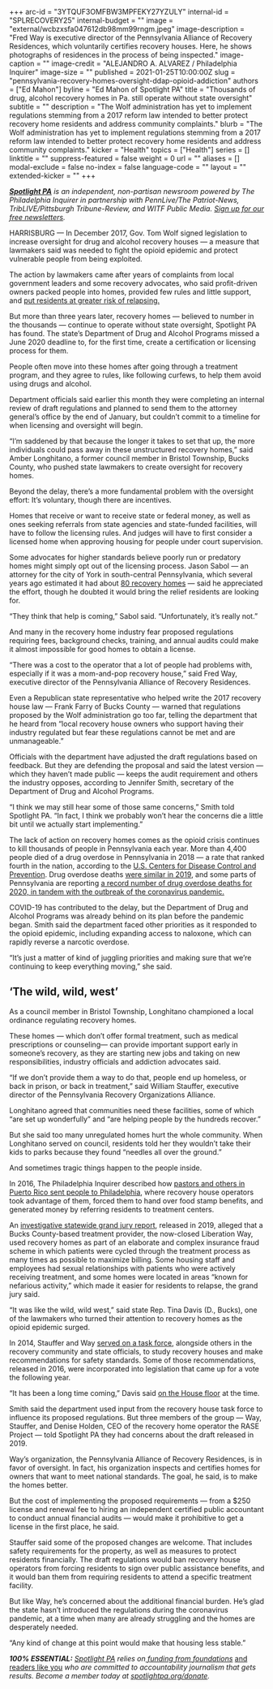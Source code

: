 +++
arc-id = "3YTQUF3OMFBW3MPFEKY27YZULY"
internal-id = "SPLRECOVERY25"
internal-budget = ""
image = "external/wcbzxsfa047612db98mm99rngm.jpeg"
image-description = "Fred Way is executive director of the Pennsylvania Alliance of Recovery Residences, which voluntarily certifies recovery houses. Here, he shows photographs of residences in the process of being inspected."
image-caption = ""
image-credit = "ALEJANDRO A. ALVAREZ / Philadelphia Inquirer"
image-size = ""
published = 2021-01-25T10:00:00Z
slug = "pennsylvania-recovery-homes-oversight-ddap-opioid-addiction"
authors = ["Ed Mahon"]
byline = "Ed Mahon of Spotlight PA"
title = "Thousands of drug, alcohol recovery homes in Pa. still operate without state oversight"
subtitle = ""
description = "The Wolf administration has yet to implement regulations stemming from a 2017 reform law intended to better protect recovery home residents and address community complaints."
blurb = "The Wolf administration has yet to implement regulations stemming from a 2017 reform law intended to better protect recovery home residents and address community complaints."
kicker = "Health"
topics = ["Health"]
series = []
linktitle = ""
suppress-featured = false
weight = 0
url = ""
aliases = []
modal-exclude = false
no-index = false
language-code = ""
layout = ""
extended-kicker = ""
+++

<a href="https://www.spotlightpa.org/"><i><b>Spotlight PA</b></i></a><i> is an independent, non-partisan newsroom powered by The Philadelphia Inquirer in partnership with PennLive/The Patriot-News, TribLIVE/Pittsburgh Tribune-Review, and WITF Public Media. </i><a href="https://www.spotlightpa.org/newsletters"><i>Sign up for our free newsletters</i></a><i>.</i>

HARRISBURG — In December 2017, Gov. Tom Wolf signed legislation to increase oversight for drug and alcohol recovery houses — a measure that lawmakers said was needed to fight the opioid epidemic and protect vulnerable people from being exploited.

The action by lawmakers came after years of complaints from local government leaders and some recovery advocates, who said profit-driven owners packed people into homes, provided few rules and little support, and <a href="https://www.theintell.com/article/20170410/NEWS/304109887">put residents at greater risk of relapsing.</a>

But more than three years later, recovery homes — believed to number in the thousands — continue to operate without state oversight, Spotlight PA has found. The state’s Department of Drug and Alcohol Programs missed a June 2020 deadline to, for the first time, create a certification or licensing process for them.

People often move into these homes after going through a treatment program, and they agree to rules, like following curfews, to help them avoid using drugs and alcohol.

Department officials said earlier this month they were completing an internal review of draft regulations and planned to send them to the attorney general’s office by the end of January, but couldn’t commit to a timeline for when licensing and oversight will begin.

“I’m saddened by that because the longer it takes to set that up, the more individuals could pass away in these unstructured recovery homes,” said Amber Longhitano, a former council member in Bristol Township, Bucks County, who pushed state lawmakers to create oversight for recovery homes.

<script src="https://www.spotlightpa.org/embed.js" async></script><div data-spl-embed-version="1" data-spl-src="https://www.spotlightpa.org/embeds/newsletter/"></div>

Beyond the delay, there’s a more fundamental problem with the oversight effort: It’s voluntary, though there are incentives.

Homes that receive or want to receive state or federal money, as well as ones seeking referrals from state agencies and state-funded facilities, will have to follow the licensing rules. And judges will have to first consider a licensed home when approving housing for people under court supervision.

Some advocates for higher standards believe poorly run or predatory homes might simply opt out of the licensing process. Jason Sabol — an attorney for the city of York in south-central Pennsylvania, which several years ago estimated it had about <a href="https://www.yorkdispatch.com/story/news/2016/05/08/york-city-let-us-regulate-recovery-homes-better/83844576/">80 recovery homes</a> — said he appreciated the effort, though he doubted it would bring the relief residents are looking for.

“They think that help is coming,” Sabol said. “Unfortunately, it’s really not.”

And many in the recovery home industry fear proposed regulations requiring fees, background checks, training, and annual audits could make it almost impossible for good homes to obtain a license.

“There was a cost to the operator that a lot of people had problems with, especially if it was a mom-and-pop recovery house,” said Fred Way, executive director of the Pennsylvania Alliance of Recovery Residences.

Even a Republican state representative who helped write the 2017 recovery house law — Frank Farry of Bucks County — warned that regulations proposed by the Wolf administration go too far, telling the department that he heard from “local recovery house owners who support having their industry regulated but fear these regulations cannot be met and are unmanageable.”

Officials with the department have adjusted the draft regulations based on feedback. But they are defending the proposal and said the latest version — which they haven’t made public — keeps the audit requirement and others the industry opposes, according to Jennifer Smith, secretary of the Department of Drug and Alcohol Programs.

“I think we may still hear some of those same concerns,” Smith told Spotlight PA. “In fact, I think we probably won’t hear the concerns die a little bit until we actually start implementing.”

The lack of action on recovery homes comes as the opioid crisis continues to kill thousands of people in Pennsylvania each year. More than 4,400 people died of a drug overdose in Pennsylvania in 2018 — a rate that ranked fourth in the nation, according to the <a href="https://www.cdc.gov/drugoverdose/data/statedeaths/drug-overdose-death-2018.html">U.S. Centers for Disease Control and Prevention</a>. Drug overdose deaths <a href="https://www.health.pa.gov/topics/Documents/Programs/PDMP/Pennsylvania%20Overdose%20Data%20Brief%202019.pdf">were similar in 2019</a>, and some parts of Pennsylvania are reporting <a href="https://www.abc27.com/news/local/york/york-county-reports-record-number-of-drug-overdose-deaths-in-2020-as-deaths-of-despair-surge-nationally/">a record number of drug overdose deaths for 2020, in tandem with the outbreak of the coronavirus pandemic.</a>

COVID-19 has contributed to the delay, but the Department of Drug and Alcohol Programs was already behind on its plan before the pandemic began. Smith said the department faced other priorities as it responded to the opioid epidemic, including expanding access to naloxone, which can rapidly reverse a narcotic overdose.

“It’s just a matter of kind of juggling priorities and making sure that we’re continuing to keep everything moving,” she said.

## ‘The wild, wild, west’

As a council member in Bristol Township, Longhitano championed a local ordinance regulating recovery homes.

These homes — which don’t offer formal treatment, such as medical prescriptions or counseling— can provide important support early in someone’s recovery, as they are starting new jobs and taking on new responsibilities, industry officials and addiction advocates said.

“If we don’t provide them a way to do that, people end up homeless, or back in prison, or back in treatment,” said William Stauffer, executive director of the Pennsylvania Recovery Organizations Alliance.

Longhitano agreed that communities need these facilities, some of which “are set up wonderfully” and “are helping people by the hundreds recover.”

But she said too many unregulated homes hurt the whole community. When Longhitano served on council, residents told her they wouldn’t take their kids to parks because they found “needles all over the ground.”

And sometimes tragic things happen to the people inside.

In 2016, The Philadelphia Inquirer described how <a href="https://www.inquirer.com/news/inq/puerto-ricos-solution-heroin-crisis-one-way-tickets-philly-20161117.html">pastors and others in Puerto Rico sent people to Philadelphia</a>, where recovery house operators took advantage of them, forced them to hand over food stamp benefits, and generated money by referring residents to treatment centers.

An <a href="https://www.attorneygeneral.gov/wp-content/uploads/2019/03/2019-03-25-Liberation-Way-Presentment.pdf">investigative statewide grand jury report</a>, released in 2019, alleged that a Bucks County-based treatment provider, the now-closed Liberation Way, used recovery homes as part of an elaborate and complex insurance fraud scheme in which patients were cycled through the treatment process as many times as possible to maximize billing. Some housing staff and employees had sexual relationships with patients who were actively receiving treatment, and some homes were located in areas “known for nefarious activity,” which made it easier for residents to relapse, the grand jury said.

<script src="https://www.spotlightpa.org/embed.js" async></script><div data-spl-embed-version="1" data-spl-src="https://www.spotlightpa.org/embeds/donate/?teaser_text=Spotlight%20PA%20provides%20essential%2C%20public-service%20journalism%20thanks%20to%20readers%20like%20you.%20Help%20us%20continue%20that%20work."></div>

“It was like the wild, wild west,” said state Rep. Tina Davis (D., Bucks), one of the lawmakers who turned their attention to recovery homes as the opioid epidemic surged.

In 2014, Stauffer and Way <a href="https://www.media.pa.gov/Pages/DDAP_details.aspx?newsid=15">served on a task force</a>, alongside others in the recovery community and state officials, to study recovery houses and make recommendations for safety standards. Some of those recommendations, released in 2016, were incorporated into legislation that came up for a vote the following year.

“It has been a long time coming,” Davis said <a href="https://www.legis.state.pa.us/WU01/LI/HJ/2017/0/20171212.pdf#page=58">on the House floor</a> at the time.

Smith said the department used input from the recovery house task force to influence its proposed regulations. But three members of the group — Way, Stauffer, and Denise Holden, CEO of the recovery home operator the RASE Project — told Spotlight PA they had concerns about the draft released in 2019.

Way’s organization, the Pennsylvania Alliance of Recovery Residences, is in favor of oversight. In fact, his organization inspects and certifies homes for owners that want to meet national standards. The goal, he said, is to make the homes better.

But the cost of implementing the proposed requirements — from a $250 license and renewal fee to hiring an independent certified public accountant to conduct annual financial audits — would make it prohibitive to get a license in the first place, he said.

Stauffer said some of the proposed changes are welcome. That includes safety requirements for the property, as well as measures to protect residents financially. The draft regulations would ban recovery house operators from forcing residents to sign over public assistance benefits, and it would ban them from requiring residents to attend a specific treatment facility.

But like Way, he’s concerned about the additional financial burden. He’s glad the state hasn’t introduced the regulations during the coronavirus pandemic, at a time when many are already struggling and the homes are desperately needed.

“Any kind of change at this point would make that housing less stable.”

<i><b>100% ESSENTIAL:</b></i><i> </i><a href="https://www.spotlightpa.org/"><i>Spotlight PA</i></a><i> relies on</i><a href="https://www.spotlightpa.org/support"><i> funding from foundations</i></a><i> </i><a href="https://www.spotlightpa.org/support">and readers like you</a><i> who are committed to accountability journalism that gets results. Become a member today at </i><a href="http://checkout.fundjournalism.org/memberform?org_id=spotlightpa&campaign=701f4000000TVuIAAW"><i>spotlightpa.org/donate</i></a><i>.</i>

<script src="https://www.spotlightpa.org/embed.js" async></script><div data-spl-embed-version="1" data-spl-src="https://www.spotlightpa.org/embeds/tips/?tip_text=We%20want%20your%20help%20%3Cb%3Einvestigating%20the%20business%20of%20addiction%20treatment%20in%20Pennsylvania%3C%2Fb%3E.%20Use%20the%20form%20below%20to%20talk%20to%20a%20reporter%20about%20your%20experience.%20We%20take%20your%20privacy%20seriously%20and%20will%20treat%20your%20information%20with%20the%20sensitivity%20it%20deserves."></div>
